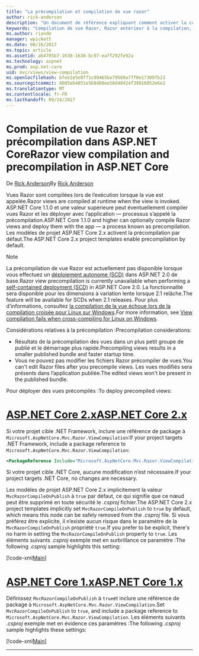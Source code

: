 ```yaml
---
title: "La précompilation et compilation de vue razor"
author: rick-anderson
description: "Un document de référence expliquant comment activer la compilation de vue MVC Razor et précompilation dans les applications ASP.NET Core."
keywords: "Compilation de vue Razor, Razor antérieur à la compilation, la précompilation de Razor ASP.NET Core"
ms.author: riande
manager: wpickett
ms.date: 08/16/2017
ms.topic: article
ms.assetid: ab4705b7-1638-1638-bc97-ea7f292fe92a
ms.technology: aspnet
ms.prod: asp.net-core
uid: mvc/views/view-compilation
ms.openlocfilehash: bfee2e5e8f71c99465be79589a77f0e173097b23
ms.sourcegitcommit: 8005eb4051e568d88ee58d48424f39916052e6e2
ms.translationtype: MT
ms.contentlocale: fr-FR
ms.lasthandoff: 09/24/2017
---
```

# <a name="razor-view-compilation-and-precompilation-in-aspnet-core"></a><span data-ttu-id="3a199-104">Compilation de vue Razor et précompilation dans ASP.NET Core</span><span class="sxs-lookup"><span data-stu-id="3a199-104">Razor view compilation and precompilation in ASP.NET Core</span></span>

<span data-ttu-id="3a199-105">De [Rick Anderson](https://twitter.com/RickAndMSFT)</span><span class="sxs-lookup"><span data-stu-id="3a199-105">By [Rick Anderson](https://twitter.com/RickAndMSFT)</span></span>

<span data-ttu-id="3a199-106">Vues Razor sont compilées lors de l’exécution lorsque la vue est appelée.</span><span class="sxs-lookup"><span data-stu-id="3a199-106">Razor views are compiled at runtime when the view is invoked.</span></span> <span data-ttu-id="3a199-107">ASP.NET Core 1.1.0 et une valeur supérieure peut éventuellement compiler vues Razor et les déployer avec l’application &mdash; processus s’appelé la précompilation.</span><span class="sxs-lookup"><span data-stu-id="3a199-107">ASP.NET Core 1.1.0 and higher can optionally compile Razor views and deploy them with the app &mdash; a process known as precompilation.</span></span> <span data-ttu-id="3a199-108">Les modèles de projet ASP.NET Core 2.x activent la précompilation par défaut.</span><span class="sxs-lookup"><span data-stu-id="3a199-108">The ASP.NET Core 2.x project templates enable precompilation by default.</span></span>

> [!NOTE]
> <span data-ttu-id="3a199-109">La précompilation de vue Razor est actuellement pas disponible lorsque vous effectuez un [déploiement autonome (SCD)](/dotnet/core/deploying/#self-contained-deployments-scd) dans ASP.NET 2.0 de base.</span><span class="sxs-lookup"><span data-stu-id="3a199-109">Razor view precompilation is currently unavailable when performing a [self-contained deployment (SCD)](/dotnet/core/deploying/#self-contained-deployments-scd) in ASP.NET Core 2.0.</span></span> <span data-ttu-id="3a199-110">La fonctionnalité sera disponible pour les dimensions à variation lente lorsque 2.1 relâche.</span><span class="sxs-lookup"><span data-stu-id="3a199-110">The feature will be available for SCDs when 2.1 releases.</span></span> <span data-ttu-id="3a199-111">Pour plus d’informations, consultez [la compilation de la vue échoue lors de la compilation croisée pour Linux sur Windows](https://github.com/aspnet/MvcPrecompilation/issues/102).</span><span class="sxs-lookup"><span data-stu-id="3a199-111">For more information, see [View compilation fails when cross-compiling for Linux on Windows](https://github.com/aspnet/MvcPrecompilation/issues/102).</span></span>

<span data-ttu-id="3a199-112">Considérations relatives à la précompilation :</span><span class="sxs-lookup"><span data-stu-id="3a199-112">Precompilation considerations:</span></span>

* <span data-ttu-id="3a199-113">Résultats de la précompilation des vues dans un plus petit groupe de publié et le démarrage plus rapide.</span><span class="sxs-lookup"><span data-stu-id="3a199-113">Precompiling views results in a smaller published bundle and faster startup time.</span></span>
* <span data-ttu-id="3a199-114">Vous ne pouvez pas modifier les fichiers Razor précompiler de vues.</span><span class="sxs-lookup"><span data-stu-id="3a199-114">You can't edit Razor files after you precompile views.</span></span> <span data-ttu-id="3a199-115">Les vues modifiés sera présents dans l’application publiée.</span><span class="sxs-lookup"><span data-stu-id="3a199-115">The edited views won't be present in the published bundle.</span></span> 

<span data-ttu-id="3a199-116">Pour déployer des vues précompilés :</span><span class="sxs-lookup"><span data-stu-id="3a199-116">To deploy precompiled views:</span></span>

# <a name="aspnet-core-2xtabaspnetcore2x"></a>[<span data-ttu-id="3a199-117">ASP.NET Core 2.x</span><span class="sxs-lookup"><span data-stu-id="3a199-117">ASP.NET Core 2.x</span></span>](#tab/aspnetcore2x)

<span data-ttu-id="3a199-118">Si votre projet cible .NET Framework, inclure une référence de package à `Microsoft.AspNetCore.Mvc.Razor.ViewCompilation`:</span><span class="sxs-lookup"><span data-stu-id="3a199-118">If your project targets .NET Framework, include a package reference to `Microsoft.AspNetCore.Mvc.Razor.ViewCompilation`:</span></span>

```xml
<PackageReference Include="Microsoft.AspNetCore.Mvc.Razor.ViewCompilation" Version="2.0.0" PrivateAssets="All" />
```

<span data-ttu-id="3a199-119">Si votre projet cible .NET Core, aucune modification n’est nécessaire.</span><span class="sxs-lookup"><span data-stu-id="3a199-119">If your project targets .NET Core, no changes are necessary.</span></span>

<span data-ttu-id="3a199-120">Les modèles de projet ASP.NET Core 2.x implicitement la valeur `MvcRazorCompileOnPublish` à `true` par défaut, ce qui signifie que ce nœud peut être supprimé en toute sécurité le *.csproj* fichier.</span><span class="sxs-lookup"><span data-stu-id="3a199-120">The ASP.NET Core 2.x project templates implicitly set `MvcRazorCompileOnPublish` to `true` by default, which means this node can be safely removed from the *.csproj* file.</span></span> <span data-ttu-id="3a199-121">Si vous préférez être explicite, il n’existe aucun risque dans le paramètre de la `MvcRazorCompileOnPublish` propriété `true`.</span><span class="sxs-lookup"><span data-stu-id="3a199-121">If you prefer to be explicit, there's no harm in setting the `MvcRazorCompileOnPublish` property to `true`.</span></span> <span data-ttu-id="3a199-122">Les éléments suivants *.csproj* exemple met en surbrillance ce paramètre :</span><span class="sxs-lookup"><span data-stu-id="3a199-122">The following *.csproj* sample highlights this setting:</span></span>

[!code-xml[Main](view-compilation\sample\MvcRazorCompileOnPublish2.csproj?highlight=5)]

# <a name="aspnet-core-1xtabaspnetcore1x"></a>[<span data-ttu-id="3a199-123">ASP.NET Core 1.x</span><span class="sxs-lookup"><span data-stu-id="3a199-123">ASP.NET Core 1.x</span></span>](#tab/aspnetcore1x)

<span data-ttu-id="3a199-124">Définissez `MvcRazorCompileOnPublish` à `true`et inclure une référence de package à `Microsoft.AspNetCore.Mvc.Razor.ViewCompilation`.</span><span class="sxs-lookup"><span data-stu-id="3a199-124">Set `MvcRazorCompileOnPublish` to `true`, and include a package reference to `Microsoft.AspNetCore.Mvc.Razor.ViewCompilation`.</span></span> <span data-ttu-id="3a199-125">Les éléments suivants *.csproj* exemple met en évidence ces paramètres :</span><span class="sxs-lookup"><span data-stu-id="3a199-125">The following *.csproj* sample highlights these settings:</span></span>

[!code-xml[Main](view-compilation\sample\MvcRazorCompileOnPublish.csproj?highlight=5,12)]

---
